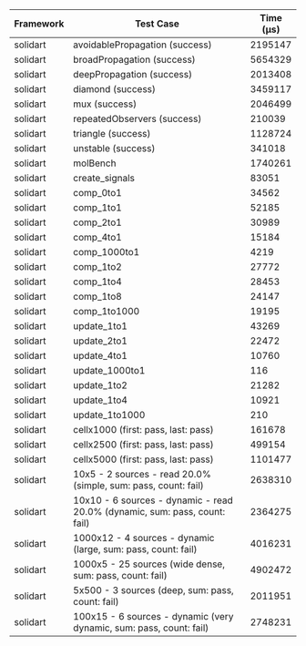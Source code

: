 | Framework | Test Case | Time (μs) |
| --- | --- | --- |
| solidart | avoidablePropagation (success) | 2195147 |
| solidart | broadPropagation (success) | 5654329 |
| solidart | deepPropagation (success) | 2013408 |
| solidart | diamond (success) | 3459117 |
| solidart | mux (success) | 2046499 |
| solidart | repeatedObservers (success) | 210039 |
| solidart | triangle (success) | 1128724 |
| solidart | unstable (success) | 341018 |
| solidart | molBench | 1740261 |
| solidart | create_signals | 83051 |
| solidart | comp_0to1 | 34562 |
| solidart | comp_1to1 | 52185 |
| solidart | comp_2to1 | 30989 |
| solidart | comp_4to1 | 15184 |
| solidart | comp_1000to1 | 4219 |
| solidart | comp_1to2 | 27772 |
| solidart | comp_1to4 | 28453 |
| solidart | comp_1to8 | 24147 |
| solidart | comp_1to1000 | 19195 |
| solidart | update_1to1 | 43269 |
| solidart | update_2to1 | 22472 |
| solidart | update_4to1 | 10760 |
| solidart | update_1000to1 | 116 |
| solidart | update_1to2 | 21282 |
| solidart | update_1to4 | 10921 |
| solidart | update_1to1000 | 210 |
| solidart | cellx1000 (first: pass, last: pass) | 161678 |
| solidart | cellx2500 (first: pass, last: pass) | 499154 |
| solidart | cellx5000 (first: pass, last: pass) | 1101477 |
| solidart | 10x5 - 2 sources - read 20.0% (simple, sum: pass, count: fail) | 2638310 |
| solidart | 10x10 - 6 sources - dynamic - read 20.0% (dynamic, sum: pass, count: fail) | 2364275 |
| solidart | 1000x12 - 4 sources - dynamic (large, sum: pass, count: fail) | 4016231 |
| solidart | 1000x5 - 25 sources (wide dense, sum: pass, count: fail) | 4902472 |
| solidart | 5x500 - 3 sources (deep, sum: pass, count: fail) | 2011951 |
| solidart | 100x15 - 6 sources - dynamic (very dynamic, sum: pass, count: fail) | 2748231 |
